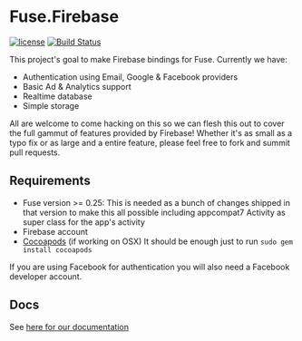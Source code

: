# Fuse.Firebase
[![license](https://img.shields.io/github/license/cbaggers/Fuse.Firebase.svg?maxAge=2592000)](https://github.com/cbaggers/Fuse.Firebase/blob/master/LICENSE)
[![Build Status](https://travis-ci.org/fuse-compound/Fuse.Firebase.svg?branch=master)](https://travis-ci.org/fuse-compound/Fuse.Firebase)

This project's goal to make Firebase bindings for Fuse. Currently we have:

- Authentication using Email, Google & Facebook providers
- Basic Ad & Analytics support
- Realtime database
- Simple storage

All are welcome to come hacking on this so we can flesh this out to cover the full gammut of features provided by Firebase! Whether it's as small as a typo fix or as large and a entire feature, please feel free to fork and summit pull requests.

## Requirements

- Fuse version >= 0.25: This is needed as a bunch of changes shipped in that version to make this all possible including appcompat7 Activity as super class for the app's activity
- Firebase account
- [Cocoapods](https://cocoapods.org/) (if working on OSX) It should be enough just to run `sudo gem install cocoapods`

If you are using Facebook for authentication you will also need a Facebook developer account.

## Docs

See [here for our documentation](docs/index.md)
